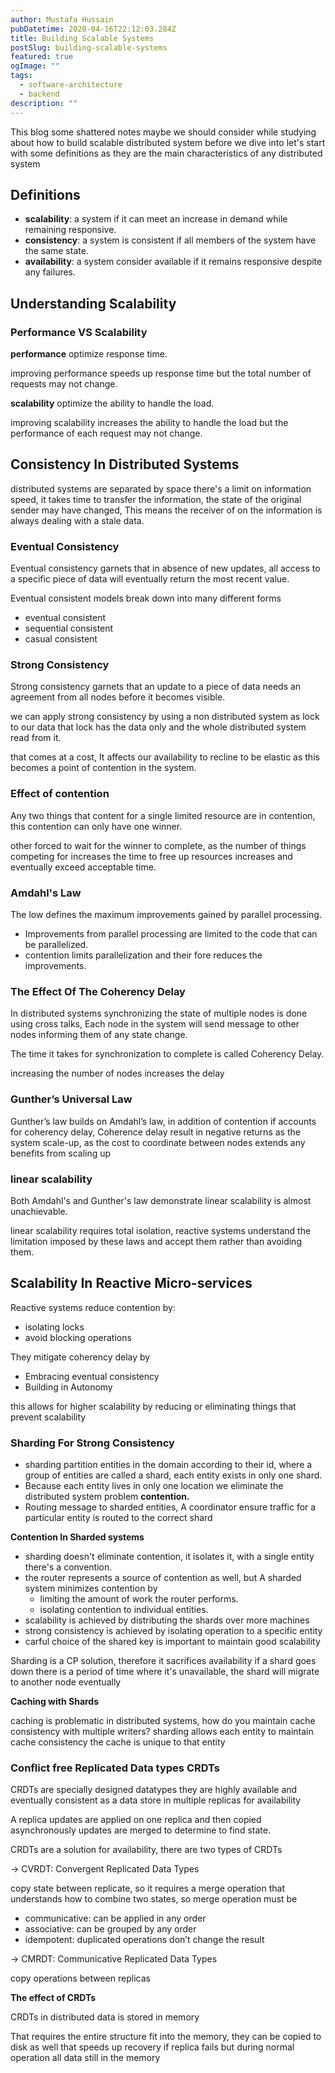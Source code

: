 ```yaml
---
author: Mustafa Hussain
pubDatetime: 2020-04-16T22:12:03.284Z
title: Building Scalable Systems
postSlug: building-scalable-systems
featured: true
ogImage: ""
tags:
  - software-architecture
  - backend
description: ""
---
```


This blog some shattered notes maybe we should consider while studying about how to build scalable distributed system before we dive into let's start with some definitions as they are the main characteristics of any distributed system

## **Definitions**

- **scalability**: a system if it can meet an increase in demand while remaining responsive.
- **consistency**: a system is consistent if all members of the system have the same state.
- **availability**: a system consider available if it remains responsive despite any failures.

## **Understanding Scalability**

### **Performance VS Scalability**

**performance** optimize response time.

improving performance speeds up response time but the total number of requests may not change.

**scalability** optimize the ability to handle the load.

improving scalability increases the ability to handle the load but the performance of each request may not change.

## **Consistency In Distributed Systems**

distributed systems are separated by space there's a limit on information speed, it takes time to transfer the information, the state of the original sender may have changed, This means the receiver of on the information is always dealing with a stale data.

### **Eventual Consistency**

Eventual consistency garnets that in absence of new updates, all access to a specific piece of data will eventually return the most recent value.

Eventual consistent models break down into many different forms

- eventual consistent
- sequential consistent
- casual consistent

### **Strong Consistency**

Strong consistency garnets that an update to a piece of data needs an agreement from all nodes before it becomes visible.

we can apply strong consistency by using a non distributed system as lock to our data that lock has the data only and the whole distributed system read from it.

that comes at a cost, It affects our availability to recline to be elastic as this becomes a point of contention in the system.

### **Effect of contention**

Any two things that content for a single limited resource are in contention, this contention can only have one winner.

other forced to wait for the winner to complete, as the number of things competing for increases the time to free up resources increases and eventually exceed acceptable time.

### **Amdahl's Law**

The low defines the maximum improvements gained by parallel processing.

- Improvements from parallel processing are limited to the code that can be parallelized.
- contention limits parallelization and their fore reduces the improvements.

### **The Effect Of The Coherency Delay**

In distributed systems synchronizing the state of multiple nodes is done using cross talks, Each node in the system will send message to other nodes informing them of any state change.

The time it takes for synchronization to complete is called Coherency Delay.

increasing the number of nodes increases the delay

### **Gunther’s Universal Law**

Gunther’s law builds on Amdahl’s law, in addition of contention if accounts for coherency delay, Coherence delay result in negative returns as the system scale-up, as the cost to coordinate between nodes extends any benefits from scaling up

### **linear scalability**

Both Amdahl's and Gunther's law demonstrate linear scalability is almost unachievable.

linear scalability requires total isolation, reactive systems understand the limitation imposed by these laws and accept them rather than avoiding them.

## **Scalability In Reactive Micro-services**

Reactive systems reduce contention by:

- isolating locks
- avoid blocking operations

They mitigate coherency delay by

- Embracing eventual consistency
- Building in Autonomy

this allows for higher scalability by reducing or eliminating things that prevent scalability

### **Sharding For Strong Consistency**

- sharding partition entities in the domain according to their id, where a group of entities are called a shard, each entity exists in only one shard.
- Because each entity lives in only one location we eliminate the distributed system problem **contention.**
- Routing message to sharded entities, A coordinator ensure traffic for a particular entity is routed to the correct shard

**Contention In Sharded systems**

- sharding doesn't eliminate contention, it isolates it, with a single entity there's a convention.
- the router represents a source of contention as well, but A sharded system minimizes contention by
  - limiting the amount of work the router performs.
  - isolating contention to individual entities.
- scalability is achieved by distributing the shards over more machines
- strong consistency is achieved by isolating operation to a specific entity
- carful choice of the shared key is important to maintain good scalability

Sharding is a CP solution, therefore it sacrifices availability if a shard goes down there is a period of time where it's unavailable, the shard will migrate to another node eventually

**Caching with Shards**

caching is problematic in distributed systems, how do you maintain cache consistency with multiple writers? sharding allows each entity to maintain cache consistency the cache is unique to that entity

### **Conflict free Replicated Data types CRDTs**

CRDTs are specially designed datatypes they are highly available and eventually consistent as a data store in multiple replicas for availability

A replica updates are applied on one replica and then copied asynchronously updates are merged to determine to find state.

CRDTs are a solution for availability, there are two types of CRDTs

→ CVRDT: Convergent Replicated Data Types

copy state between replicate, so it requires a merge operation that understands how to combine two states, so merge operation must be

- communicative: can be applied in any order
- associative: can be grouped by any order
- idempotent: duplicated operations don’t change the result

→ CMRDT: Communicative Replicated Data Types

copy operations between replicas

**The effect of CRDTs**

CRDTs in distributed data is stored in memory

That requires the entire structure fit into the memory, they can be copied to disk as well that speeds up recovery if replica fails but during normal operation all data still in the memory
